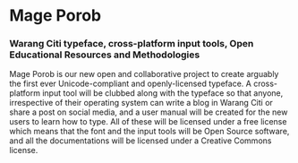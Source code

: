 # Mage Porob
### Warang Citi typeface, cross-platform input tools, Open Educational Resources and Methodologies

Mage Porob is our new open and collaborative project to create arguably the first ever Unicode-compliant and openly-licensed typeface. A cross-platform input tool will be clubbed along with the typeface so that anyone, irrespective of their operating system can write a blog in Warang Citi or share a post on social media, and a user manual will be created for the new users to learn how to type. All of these will be licensed under a free license which means that the font and the input tools will be Open Source software, and all the documentations will be licensed under a Creative Commons license.
